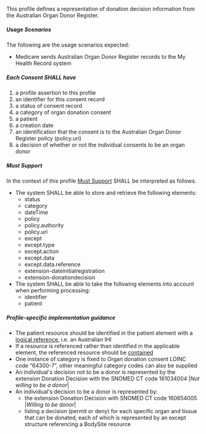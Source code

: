 This profile defines a representation of donation decision information from the Australian Organ Donor Register.

##### **Usage Scenarios**
The following are the usage scenarios expected:
* Medicare sends Australian Organ Donor Register records to the My Health Record system

##### **Each Consent SHALL have**
1. a profile assertion to this profile
1. an identifier for this consent record
1. a status of consent record 
1. a category of organ donation consent
1. a patient
1. a creation date
1. an identification that the consent is to the Australian Organ Donor Register policy (policy.uri)
1. a decision of whether or not the individual consents to be an organ donor

#####  **Must Support**
In the context of this profile [Must Support](http://hl7.org/fhir/STU3/conformance-rules.html#mustSupport) SHALL be interpreted as follows.
* The system SHALL be able to store and retrieve the following elements:
    * status
    * category
    * dateTime
    * policy
    * policy.authority
    * policy.uri
    * except
    * except.type
    * except.action
    * except.data
    * except.data.reference
    * extension-dateinitialregistration
    * extension-donationdecision
* The system SHALL be able to take the following elements into account when performing processing:
    * identifier
    * patient

##### **Profile-specific implementation guidance**
* The patient resource should be identified in the patient element with a [logical reference](https://www.hl7.org/fhir/STU3/references.html#logical), i.e. an Australian IHI
* If a resource is referenced rather than identified in the applicable element, the referenced resource should be [contained](https://www.hl7.org/fhir/STU3/references.html#contained)
* One instance of category is fixed to Organ donation consent LOINC code “64300-7”, other meaningful category codes can also be supplied
* An individual's decision not to be a donor is represented by the extension Donation Decision with the SNOMED CT code 161034004 &#124;*Not willing to be a donor*&#124;
* An individual's decision to be a donor is represented by:
    * the extension Donation Decision with SNOMED CT code 160654005 &#124;*Willing to be donor*&#124;
    * listing a decision (permit or deny) for each specific organ and tissue that can be donated, each of which is represented by an except structure referencing a BodySite resource





